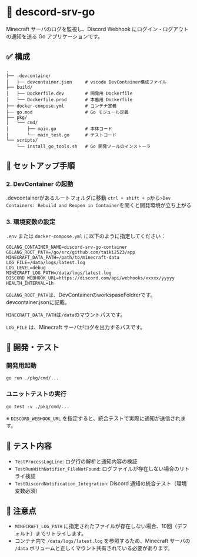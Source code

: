 # 📣 descord-srv-go

Minecraft サーバのログを監視し、Discord Webhook にログイン・ログアウトの通知を送る Go アプリケーションです。

## ✅ 構成

```
.
├── .devcontainer             
│   ├── devcontainer.json     # vscode DevContainer構成ファイル
├── build/
│   ├── Dockerfile.dev        # 開発用 Dockerfile
│   └── Dockerfile.prod       # 本番用 Dockerfile
├── docker-compose.yml        # コンテナ定義
├── go.mod                    # Go モジュール定義
├── pkg/
│   └── cmd/
│       ├── main.go           # 本体コード
│       └── main_test.go      # テストコード
└── scripts/
    └── install_go_tools.sh   # Go 開発ツールのインストーラ
```

## 🚀 セットアップ手順

### 2. DevContainer の起動

.devcontainerがあるルートフォルダに移動
`ctrl + shift + p`から`>Dev Containers: Rebuild and Reopen in Container`を開くと開発環境が立ち上がる

### 3. 環境変数の設定

`.env` または `docker-compose.yml` に以下のように指定してください：

```env
GOLANG_CONTAINER_NAME=discord-srv-go-container
GOLANG_ROOT_PATH=/go/src/github.com/taiki2523/app
MINECRAFT_DATA_PATH=/path/to/minecraft-data
LOG_FILE=/data/logs/latest.log
LOG_LEVEL=debug
MINECRAFT_LOG_PATH=/data/logs/latest.log
DISCORD_WEBHOOK_URL=https://discord.com/api/webhooks/xxxxx/yyyyy
HEALTH_INTERVAL=1h
```
`GOLANG_ROOT_PATH`は、DevContainerのworkspaseFoldrerです。devcontainer.jsonに記載。

`MINECRAFT_DATA_PATH`は`/data`のマウントパスです。

`LOG_FILE` は、Minecraft サーバがログを出力するパスです。

## 🔎 開発・テスト

### 開発用起動

```devcontainer bash
go run ./pkg/cmd/...
```

### ユニットテストの実行

```devcontainer bash
go test -v ./pkg/cmd/...
```

※ `DISCORD_WEBHOOK_URL` を指定すると、統合テストで実際に通知が送信されます。

## 🔧 テスト内容

* `TestProcessLogLine`: ログ行の解析と通知内容の検証
* `TestRunWithNotifier_FileNotFound`: ログファイルが存在しない場合のリトライ検証
* `TestDiscordNotification_Integration`: Discord 通知の統合テスト（環境変数必須）

## 📌 注意点

* `MINECRAFT_LOG_PATH` に指定されたファイルが存在しない場合、10回（デフォルト）までリトライします。
* コンテナ内で `/data/logs/latest.log` を参照するため、Minecraft サーバの `/data` ボリュームと正しくマウント共有されている必要があります。

